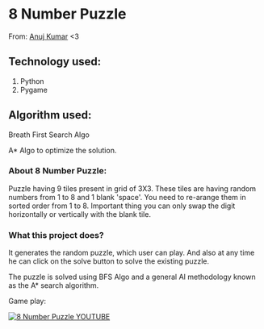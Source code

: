# 8 Number Puzzle

  From: [Anuj Kumar](https://github.com/anujkumar21) <3

## Technology used:
1. Python
2. Pygame

## Algorithm used:

Breath First Search Algo

A* Algo to optimize the solution.

### About 8 Number Puzzle:
Puzzle having 9 tiles present in grid of 3X3.
These tiles are having random numbers from 1 to 8 and 1 blank 'space'.
You need to re-arange them in sorted order from 1 to 8.
Important thing you can only swap the digit horizontally or vertically with the blank tile.

### What this project does?

It generates the random puzzle, which user can play.
And also at any time he can click on the solve button to solve the existing puzzle.

The puzzle is solved using BFS Algo and a general AI methodology known as the A* search algorithm.

Game play: 

[![8 Number Puzzle YOUTUBE](https://img.youtube.com/vi/pkgZwQVF3fw/0.jpg)](https://www.youtube.com/watch?v=pkgZwQVF3fw)



